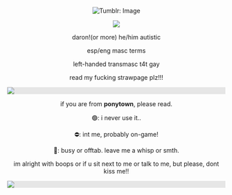 <p align="center">
<img class="J9AiF" src="https://64.media.tumblr.com/25df519fbfe3d75f2550f780e11b909a/70ccf76a1ad5fb12-d0/s540x810/644fc4a37247c8290e2d6e5194eba28ea656f67e.png" alt="Tumblr: Image"></p>

<p align="center"><img class="J9AiF" src="https://i.pinimg.com/564x/1a/50/dc/1a50dccf182726d675b731c802c02525.jpg"> </p>

<p align="center"> daron!(or more) he/him autistic</p><p align="center">esp/eng masc terms</p><p align="center">left-handed transmasc t4t gay</p><p align="center"> read my fucking strawpage plz!!!</p>

<p align="center"> <img style="display: block;-webkit-user-select: none;margin: auto;background-color: hsl(0, 0%, 90%);transition: background-color 300ms;" src="https://64.media.tumblr.com/25df519fbfe3d75f2550f780e11b909a/70ccf76a1ad5fb12-d0/s540x810/644fc4a37247c8290e2d6e5194eba28ea656f67e.png"></p>
<p align="center"> </p>
<p align="center"> if you are from <b>ponytown</b>, please read.</p><p align="center">🟢: i never use it..</p><p align="center">⛔: int me, probably on-game!</p><p align="center">🌙: busy or offtab. leave me a whisp or smth.</p> <p align="center">im alright with boops or if u sit next to me or talk to me, but please, dont kiss me!!</p>

<p align="center"> <img style="display: block;-webkit-user-select: none;margin: auto;background-color: hsl(0, 0%, 90%);transition: background-color 300ms;" src="https://64.media.tumblr.com/25df519fbfe3d75f2550f780e11b909a/70ccf76a1ad5fb12-d0/s540x810/644fc4a37247c8290e2d6e5194eba28ea656f67e.png"></p>

